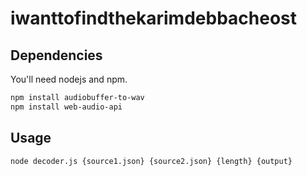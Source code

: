 # iwanttofindthekarimdebbacheost

## Dependencies

You'll need nodejs and npm.

```bash
npm install audiobuffer-to-wav
npm install web-audio-api
```

## Usage

```bash
node decoder.js {source1.json} {source2.json} {length} {output}
```

